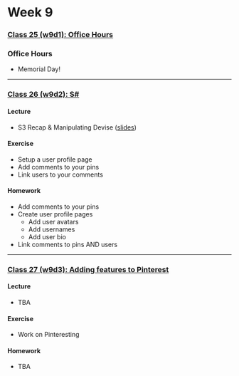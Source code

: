 # Week 9

### [Class 25 (w9d1): Office Hours](./w8d1)

### Office Hours
* Memorial Day!

---

### [Class 26 (w9d2): S#](./w8d2)

####  Lecture
* S3 Recap & Manipulating Devise ([slides](./w8d2/slides/w8d2_lecture.pdf))

#### Exercise
* Setup a user profile page
* Add comments to your pins
* Link users to your comments

#### Homework
* Add comments to your pins
* Create user profile pages
  * Add user avatars
  * Add usernames
  * Add user bio
* Link comments to pins AND users

---

### [Class 27 (w9d3): Adding features to Pinterest](./w8d3)

#### Lecture
* TBA

#### Exercise
* Work on Pinteresting

#### Homework
* TBA
